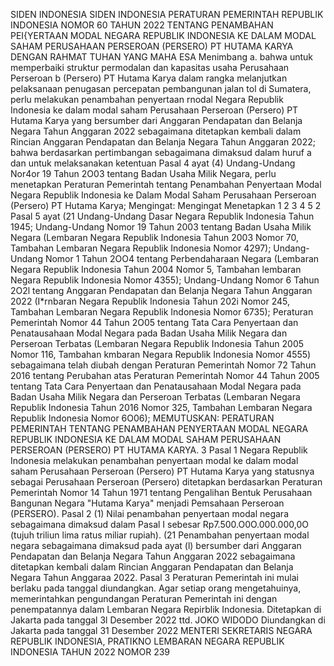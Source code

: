  SIDEN INDONESIA SIDEN INDONESIA PERATURAN PEMERINTAH REPUBLIK INDONESIA NOMOR 60 TAHUN 2022 TENTANG PENAMBAHAN PEI{YERTAAN MODAL NEGARA REPUBLIK INDONESIA KE DALAM MODAL SAHAM PERUSAHAAN PERSEROAN (PERSERO) PT HUTAMA KARYA
DENGAN RAHMAT TUHAN YANG MAHA ESA Menimbang a. bahwa untuk memperbaiki struktur permodalan dan kapasitas usaha Perusahaan Perseroan b (Persero) PT Hutama Karya dalam rangka melanjutkan pelaksanaan penugasan percepatan pembangunan jalan tol di Sumatera, perlu melakukan penambahan penyertaan rnodal Negara Republik Indonesia ke dalam modal saham Perusahaan Perseroan (Persero) PT Hutama Karya yang bersumber dari Anggaran Pendapatan dan Belanja Negara Tahun Anggaran 2022 sebagaimana ditetapkan kembali dalam Rincian Anggaran Pendapatan dan Belanja Negara Tahun Anggaran 2022; bahwa berdasarkan pertimbangan sebagaimana dimaksud dalam huruf a dan untuk melaksanakan ketentuan Pasal 4 ayat (4) Undang-Undang Nor4or 19 Tahun 2O03 tentang Badan Usaha Milik Negara, perlu menetapkan Peraturan Pemerintah tentang Penambahan Penyertaan Modal Negara Republik Indonesia ke Dalam Modal Saham Perusahaan Perseroan (Persero) PT Hutama Karya;
Mengingat:
 Mengingat Menetapkan 1 2 3 4 5 2 Pasal 5 ayat (21 Undang-Undang Dasar Negara Republik Indonesia Tahun 1945; Undang-Undang Nomor 19 Tahun 2003 tentang Badan Usaha Milik Negara (Lembaran Negara Republik Indonesia Tahun 2003 Nomor 70, Tambahan Lembaran Negara Republik Indonesia Nomor 4297); Undang-Undang Nomor 1 Tahun 2OO4 tentang Perbendaharaan Negara (Lembaran Negara Republik Indonesia Tahun 2004 Nomor 5, Tambahan lembaran Negara Republik Indonesia Nomor 4355); Undang-Undang Nomor 6 Tahun 2O2l tentang Anggaran Pendapatan dan Belanja Negara Tahun Anggaran 2022 (I*rnbaran Negara Republik Indonesia Tahun 202i Nomor 245, Tambahan Lembaran Negara Republik Indonesia Nomor 6735); Peraturan Pemerintah Nomor 44 Tahun 2O05 tentang Tata Cara Penyertaan dan Penatausahaan Modal Negara pada Badan Usaha Milik Negara dan Perseroan Terbatas (Lembaran Negara Republik Indonesia Tahun 2005 Nomor 116, Tambahan kmbaran Negara Republik Indonesia Nomor 4555) sebagaimana telah diubah dengan Peraturan Pemerintah Nomor 72 Tahun 2016 tentang Perubahan atas Peraturan Pemerintah Nomor 44 Tahun 2005 tentang Tata Cara Penyertaan dan Penatausahaan Modal Negara pada Badan Usaha Milik Negara dan Perseroan Terbatas (Lembaran Negara Republik Indonesia Tahun 2016 Nomor 325, Tambahan Lembaran Negara Republik Indonesia Nomor 6O06);
MEMUTUSKAN:
 PERATURAN PEMERINTAH TENTANG PENAMBAHAN PENYERTAAN MODAL NEGARA REPUBLIK INDONESIA KE DALAM MODAL SAHAM PERUSAHAAN PERSEROAN (PERSERO) PT HUTAMA KARYA. 3 Pasal 1 Negara Republik Indonesia melakukan penambahan penyertaan modal ke dalam modal saham Perusahaan Perseroan (Persero) PT Hutama Karya yang statusnya sebagai Perusahaan Perseroan (Persero) ditetapkan berdasarkan Peraturan Pemerintah Nomor 14 Tahun 1971 tentang Pengalihan Bentuk Perusahaan Bangunan Negara "Hutama Karya" menjadi Pemsahaan Perseroan (PERSERO). Pasal 2 (1) Nilai penambahan penyertaan modal negara sebagaimana dimaksud dalam Pasal I sebesar Rp7.500.O0O.000.000,0O (tujuh triliun lima ratus miliar rupiah). (21 Penambahan penyertaan modal negara sebagaimana dimaksud pada ayat (l) bersumber dari Anggaran Pendapatan dan Belanja Negara Tahun Anggaran 2022 sebagaimana ditetapkan kembali dalam Rincian Anggaran Pendapatan dan Belanja Negara Tahun Anggaraa 2022. Pasal 3 Peraturan Pemerintah ini mulai berlaku pada tanggal diundangkan.
Agar setiap orang mengetahuinya, memerintahkan pengundangan Peraturan Pemerintah ini dengan penempatannya dalam Lembaran Negara Repirblik Indonesia. Ditetapkan di Jakarta pada tanggal 3l Desember 2022 ttd. JOKO WIDODO Diundangkan di Jakarta pada tanggal 31 Desember 2022 MENTERI SEKRETARIS NEGARA REPUBLIK INDONESIA, PRATIKNO LEMBARAN NEGARA REPUBLIK INDONESIA TAHUN 2022 NOMOR 239